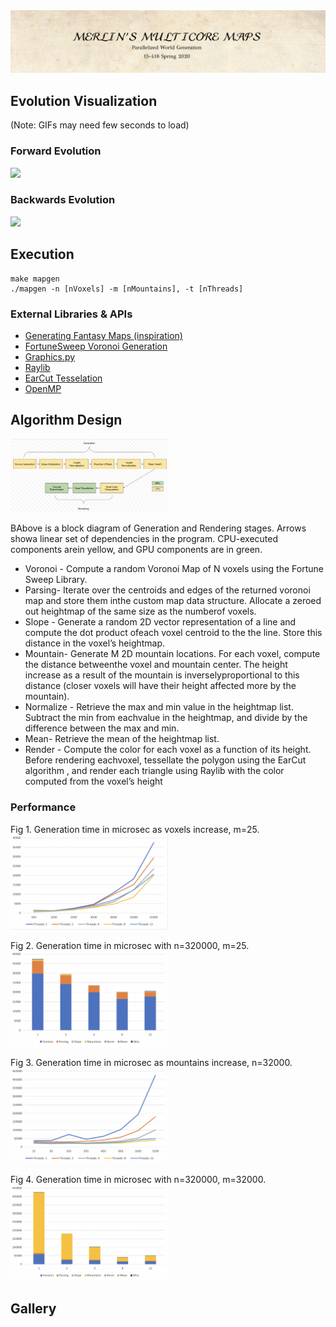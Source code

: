 <img src="documentation/title.png">

## Evolution Visualization
(Note: GIFs may need few seconds to load)

### Forward Evolution
<img src="documentation/evolution_forward.gif" width="50%">

### Backwards Evolution
<img src="documentation/evolution_backwards.gif" width="50%">

## Execution

```
make mapgen
./mapgen -n [nVoxels] -m [nMountains], -t [nThreads]
```

### External Libraries & APIs

* [Generating Fantasy Maps (inspiration)](http://mewo2.com/notes/terrain/)
* [FortuneSweep Voronoi Generation](https://github.com/JCash/voronoi)
* [Graphics.py](https://mcsp.wartburg.edu/zelle/python/graphics.py)
* [Raylib](https://www.raylib.com)
* [EarCut Tesselation](https://github.com/mapbox/earcut)
* [OpenMP](https://www.openmp.org)

## Algorithm Design

<img src="documentation/block_diagram.png" width="50%">

BAbove is a block diagram of Generation and Rendering stages. Arrows showa linear set of dependencies in the program. CPU-executed components arein yellow, and GPU components are in green.


* Voronoi - Compute a random Voronoi Map of N voxels using the Fortune Sweep Library.
* Parsing- Iterate over the centroids and edges of the returned voronoi map and store them inthe custom map data structure. Allocate a zeroed out heightmap of the same size as the numberof voxels.
* Slope - Generate a random 2D vector representation of a line and compute the dot product ofeach voxel centroid to the the line. Store this distance in the voxel’s heightmap.
* Mountain- Generate M 2D mountain locations. For each voxel, compute the distance betweenthe voxel and mountain center.  The height increase as a result of the mountain is inverselyproportional to this distance (closer voxels will have their height affected more by the mountain).
* Normalize - Retrieve the max and min value in the heightmap list. Subtract the min from eachvalue in the heightmap, and divide by the difference between the max and min.
* Mean- Retrieve the mean of the heightmap list.
* Render - Compute the color for each voxel as a function of its height.  Before rendering eachvoxel, tessellate the polygon using the EarCut algorithm , and render each triangle using Raylib with the color computed from the voxel’s height

### Performance

Fig 1. Generation time in microsec as voxels increase, m=25.<br>
<img src="documentation/voxel_speedup.png" width="50%">

Fig 2. Generation time in microsec with n=320000, m=25.<br>
<img src="documentation/voxel_breakdown.png" width="50%">

Fig 3. Generation time in microsec as mountains increase, n=32000.<br>
<img src="documentation/mountain_speedup.png" width="50%">

Fig 4. Generation time in microsec with n=320000, m=32000.<br>
<img src="documentation/mountain_breakdown.png" width="50%">


## Gallery
